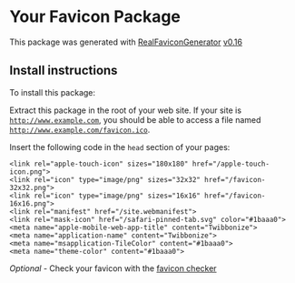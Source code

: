 # Your Favicon Package

This package was generated with [RealFaviconGenerator](https://realfavicongenerator.net/) [v0.16](https://realfavicongenerator.net/change_log#v0.16)

## Install instructions

To install this package:

Extract this package in the root of your web site. If your site is <code>http://www.example.com</code>, you should be able to access a file named <code>http://www.example.com/favicon.ico</code>.

Insert the following code in the `head` section of your pages:

    <link rel="apple-touch-icon" sizes="180x180" href="/apple-touch-icon.png">
    <link rel="icon" type="image/png" sizes="32x32" href="/favicon-32x32.png">
    <link rel="icon" type="image/png" sizes="16x16" href="/favicon-16x16.png">
    <link rel="manifest" href="/site.webmanifest">
    <link rel="mask-icon" href="/safari-pinned-tab.svg" color="#1baaa0">
    <meta name="apple-mobile-web-app-title" content="Twibbonize">
    <meta name="application-name" content="Twibbonize">
    <meta name="msapplication-TileColor" content="#1baaa0">
    <meta name="theme-color" content="#1baaa0">

*Optional* - Check your favicon with the [favicon checker](https://realfavicongenerator.net/favicon_checker)